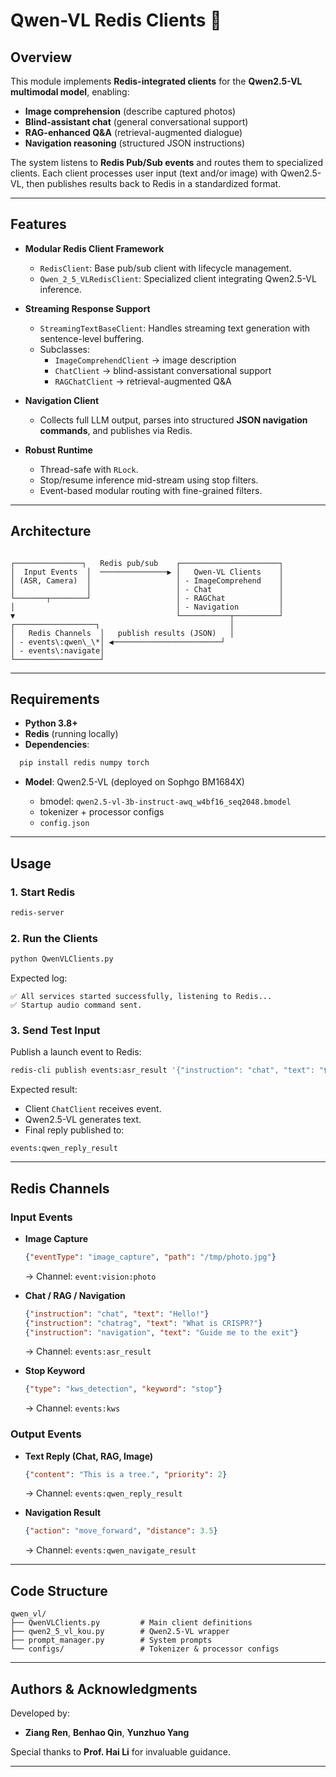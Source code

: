 # Qwen-VL Redis Clients 🧩

## Overview
This module implements **Redis-integrated clients** for the **Qwen2.5-VL multimodal model**, enabling:
- **Image comprehension** (describe captured photos)
- **Blind-assistant chat** (general conversational support)
- **RAG-enhanced Q&A** (retrieval-augmented dialogue)
- **Navigation reasoning** (structured JSON instructions)

The system listens to **Redis Pub/Sub events** and routes them to specialized clients. Each client processes user input (text and/or image) with Qwen2.5-VL, then publishes results back to Redis in a standardized format.

---

## Features
- **Modular Redis Client Framework**
  - `RedisClient`: Base pub/sub client with lifecycle management.  
  - `Qwen_2_5_VLRedisClient`: Specialized client integrating Qwen2.5-VL inference.  

- **Streaming Response Support**
  - `StreamingTextBaseClient`: Handles streaming text generation with sentence-level buffering.  
  - Subclasses:
    - `ImageComprehendClient` → image description  
    - `ChatClient` → blind-assistant conversational support  
    - `RAGChatClient` → retrieval-augmented Q&A  

- **Navigation Client**
  - Collects full LLM output, parses into structured **JSON navigation commands**, and publishes via Redis.  

- **Robust Runtime**
  - Thread-safe with `RLock`.  
  - Stop/resume inference mid-stream using stop filters.  
  - Event-based modular routing with fine-grained filters.  

---

## Architecture
```

┌───────────────┐   Redis pub/sub    ┌──────────────────────┐
│  Input Events  │  ───────────────▶ │   Qwen-VL Clients    │
│ (ASR, Camera)  │                   │ - ImageComprehend    │
│                │                   │ - Chat               │
└───────┬────────┘                   │ - RAGChat            │
│                                    │ - Navigation         │
▼                                    └───────────┬──────────┘
┌──────────────────┐                             │
│   Redis Channels  │   publish results (JSON)   │
│ - events\:qwen\_\*│ ◀────────────────────────┘
│ - events\:navigate│
└───────────────────┘

```

---

## Requirements
- **Python 3.8+**
- **Redis** (running locally)
- **Dependencies**:
```bash
  pip install redis numpy torch
```

* **Model**: Qwen2.5-VL (deployed on Sophgo BM1684X)

  * bmodel: `qwen2.5-vl-3b-instruct-awq_w4bf16_seq2048.bmodel`
  * tokenizer + processor configs
  * `config.json`

---

## Usage

### 1. Start Redis

```bash
redis-server
```

### 2. Run the Clients

```bash
python QwenVLClients.py
```

Expected log:

```
✅ All services started successfully, listening to Redis...
✅ Startup audio command sent.
```

### 3. Send Test Input

Publish a launch event to Redis:

```bash
redis-cli publish events:asr_result '{"instruction": "chat", "text": "你好"}'
```

Expected result:

* Client `ChatClient` receives event.
* Qwen2.5-VL generates text.
* Final reply published to:

```
events:qwen_reply_result
```

---

## Redis Channels

### Input Events

* **Image Capture**

  ```json
  {"eventType": "image_capture", "path": "/tmp/photo.jpg"}
  ```

  → Channel: `event:vision:photo`

* **Chat / RAG / Navigation**

  ```json
  {"instruction": "chat", "text": "Hello!"}
  {"instruction": "chatrag", "text": "What is CRISPR?"}
  {"instruction": "navigation", "text": "Guide me to the exit"}
  ```

  → Channel: `events:asr_result`

* **Stop Keyword**

  ```json
  {"type": "kws_detection", "keyword": "stop"}
  ```

  → Channel: `events:kws`

### Output Events

* **Text Reply (Chat, RAG, Image)**

  ```json
  {"content": "This is a tree.", "priority": 2}
  ```

  → Channel: `events:qwen_reply_result`

* **Navigation Result**

  ```json
  {"action": "move_forward", "distance": 3.5}
  ```

  → Channel: `events:qwen_navigate_result`

---

## Code Structure

```
qwen_vl/
├── QwenVLClients.py         # Main client definitions
├── qwen2_5_vl_kou.py        # Qwen2.5-VL wrapper
├── prompt_manager.py        # System prompts
└── configs/                 # Tokenizer & processor configs
```

---

## Authors & Acknowledgments

Developed by:

* **Ziang Ren**, **Benhao Qin**, **Yunzhuo Yang**

Special thanks to **Prof. Hai Li** for invaluable guidance.

---




